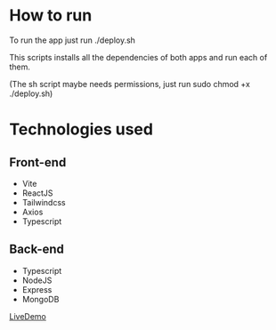 # How to run

To run the app just run ./deploy.sh

This scripts installs all the dependencies of both apps and run each of them.

(The sh script maybe needs permissions, just run sudo chmod +x ./deploy.sh)

# Technologies used

## Front-end

- Vite
- ReactJS
- Tailwindcss
- Axios
- Typescript

## Back-end

- Typescript
- NodeJS
- Express
- MongoDB


[LiveDemo][demo]





<!-- Links -->
[demo]: https://jyachelini.github.io/noteapp-front/